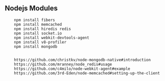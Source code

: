 ﻿Nodejs Modules
--------------

		npm install fibers
		npm install memcached
		npm install hiredis redis
		npm install socket.io
		npm install webkit-devtools-agent
		npm install v8-profiler
		npm install mongodb


		https://github.com/christkv/node-mongodb-native#introduction 
		https://github.com/mranney/node_redis#usage 
		https://github.com/c4milo/node-webkit-agent#example 
		https://github.com/3rd-Eden/node-memcached#setting-up-the-client 
